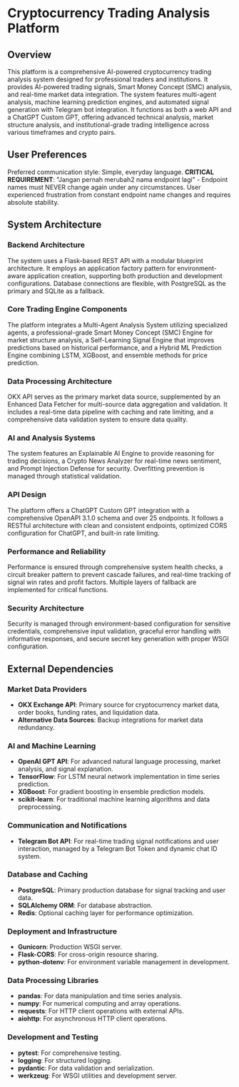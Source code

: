 # Cryptocurrency Trading Analysis Platform

## Overview
This platform is a comprehensive AI-powered cryptocurrency trading analysis system designed for professional traders and institutions. It provides AI-powered trading signals, Smart Money Concept (SMC) analysis, and real-time market data integration. The system features multi-agent analysis, machine learning prediction engines, and automated signal generation with Telegram bot integration. It functions as both a web API and a ChatGPT Custom GPT, offering advanced technical analysis, market structure analysis, and institutional-grade trading intelligence across various timeframes and crypto pairs.

## User Preferences
Preferred communication style: Simple, everyday language.
**CRITICAL REQUIREMENT**: "Jangan pernah merubah2 nama endpoint lagi" - Endpoint names must NEVER change again under any circumstances. User experienced frustration from constant endpoint name changes and requires absolute stability.

## System Architecture

### Backend Architecture
The system uses a Flask-based REST API with a modular blueprint architecture. It employs an application factory pattern for environment-aware application creation, supporting both production and development configurations. Database connections are flexible, with PostgreSQL as the primary and SQLite as a fallback.

### Core Trading Engine Components
The platform integrates a Multi-Agent Analysis System utilizing specialized agents, a professional-grade Smart Money Concept (SMC) Engine for market structure analysis, a Self-Learning Signal Engine that improves predictions based on historical performance, and a Hybrid ML Prediction Engine combining LSTM, XGBoost, and ensemble methods for price prediction.

### Data Processing Architecture
OKX API serves as the primary market data source, supplemented by an Enhanced Data Fetcher for multi-source data aggregation and validation. It includes a real-time data pipeline with caching and rate limiting, and a comprehensive data validation system to ensure data quality.

### AI and Analysis Systems
The system features an Explainable AI Engine to provide reasoning for trading decisions, a Crypto News Analyzer for real-time news sentiment, and Prompt Injection Defense for security. Overfitting prevention is managed through statistical validation.

### API Design
The platform offers a ChatGPT Custom GPT integration with a comprehensive OpenAPI 3.1.0 schema and over 25 endpoints. It follows a RESTful architecture with clean and consistent endpoints, optimized CORS configuration for ChatGPT, and built-in rate limiting.

### Performance and Reliability
Performance is ensured through comprehensive system health checks, a circuit breaker pattern to prevent cascade failures, and real-time tracking of signal win rates and profit factors. Multiple layers of fallback are implemented for critical functions.

### Security Architecture
Security is managed through environment-based configuration for sensitive credentials, comprehensive input validation, graceful error handling with informative responses, and secure secret key generation with proper WSGI configuration.

## External Dependencies

### Market Data Providers
- **OKX Exchange API**: Primary source for cryptocurrency market data, order books, funding rates, and liquidation data.
- **Alternative Data Sources**: Backup integrations for market data redundancy.

### AI and Machine Learning
- **OpenAI GPT API**: For advanced natural language processing, market analysis, and signal explanation.
- **TensorFlow**: For LSTM neural network implementation in time series prediction.
- **XGBoost**: For gradient boosting in ensemble prediction models.
- **scikit-learn**: For traditional machine learning algorithms and data preprocessing.

### Communication and Notifications
- **Telegram Bot API**: For real-time trading signal notifications and user interaction, managed by a Telegram Bot Token and dynamic chat ID system.

### Database and Caching
- **PostgreSQL**: Primary production database for signal tracking and user data.
- **SQLAlchemy ORM**: For database abstraction.
- **Redis**: Optional caching layer for performance optimization.

### Deployment and Infrastructure
- **Gunicorn**: Production WSGI server.
- **Flask-CORS**: For cross-origin resource sharing.
- **python-dotenv**: For environment variable management in development.

### Data Processing Libraries
- **pandas**: For data manipulation and time series analysis.
- **numpy**: For numerical computing and array operations.
- **requests**: For HTTP client operations with external APIs.
- **aiohttp**: For asynchronous HTTP client operations.

### Development and Testing
- **pytest**: For comprehensive testing.
- **logging**: For structured logging.
- **pydantic**: For data validation and serialization.
- **werkzeug**: For WSGI utilities and development server.